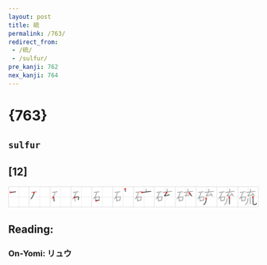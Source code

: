 ```yaml
---
layout: post
title: 硫
permalink: /763/
redirect_from:
 - /硫/
 - /sulfur/
pre_kanji: 762
nex_kanji: 764
---
```


# {763}

## `sulfur`

## [12]

<div class="stroke"><img src="../images/E7A1AB.png" /></div>

## Reading:

### On-Yomi: リュウ
